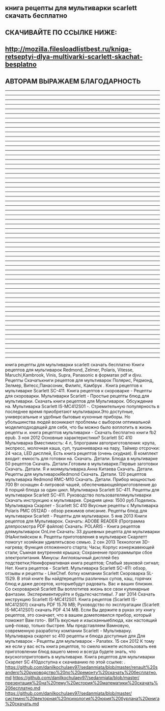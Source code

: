 книга рецепты для мультиварки scarlett скачать бесплатно
--------------------------------------------------
СКАЧИВАЙТЕ ПО ССЫЛКЕ НИЖЕ:
--------------------------------------------------
http://mozilla.filesloadlistbest.ru/kniga-retseptyi-dlya-multivarki-scarlett-skachat-besplatno
--------------------------------------------------
АВТОРАМ ВЫРАЖАЕМ БЛАГОДАРНОСТЬ
--------------------------------------------------
--------------------------------------------------
--------------------------------------------------
--------------------------------------------------
--------------------------------------------------
--------------------------------------------------
--------------------------------------------------
--------------------------------------------------
--------------------------------------------------
--------------------------------------------------
--------------------------------------------------
--------------------------------------------------
--------------------------------------------------
--------------------------------------------------
--------------------------------------------------
--------------------------------------------------
--------------------------------------------------
--------------------------------------------------
--------------------------------------------------
--------------------------------------------------
--------------------------------------------------
--------------------------------------------------
--------------------------------------------------
--------------------------------------------------
--------------------------------------------------
--------------------------------------------------
--------------------------------------------------
--------------------------------------------------
--------------------------------------------------
--------------------------------------------------
--------------------------------------------------
--------------------------------------------------
--------------------------------------------------
--------------------------------------------------
--------------------------------------------------
--------------------------------------------------
--------------------------------------------------
--------------------------------------------------
--------------------------------------------------
--------------------------------------------------
--------------------------------------------------
--------------------------------------------------
--------------------------------------------------
--------------------------------------------------
--------------------------------------------------
--------------------------------------------------
--------------------------------------------------
--------------------------------------------------
--------------------------------------------------
--------------------------------------------------
--------------------------------------------------
--------------------------------------------------
--------------------------------------------------
--------------------------------------------------
--------------------------------------------------
--------------------------------------------------
--------------------------------------------------
--------------------------------------------------
--------------------------------------------------
--------------------------------------------------
книга рецепты для мультиварки scarlett скачать бесплатно Книги рецептов для мультиварок Redmond, Zelmer, Polaris, Vitesse, Maruchi,Kambrook, Vinis, Supra, Panasonic в форматах pdf и djvu. Рецепты  Скачатькниги рецептов для мультиварок Полярис, Редмонд, Зелмер, Витесс,Панасоник, Филипс, Камбрук . Книга рецептов к мультиварке Scarlett SC-411. Книга рецептов к скороварке - Рецепты для скороварки. Мультиварки Scarlett - Простые рецепты блюд для мультиварки. Скачать книги рецептов для Мультиварок. Обсуждение на. Мультиварка Scarlett IS-MC412S01 -. Стремительную популярность в последнее время приобретают мультиварки.Это доступные, универсальные и удобные бытовые кухонные приборы. Но убольшинства людей возникают проблемы с выбором оптимальной моделиподходящей для себя, что бы можно было воплотить в жизнь рецепты и. книга рецептов мультиварки - Скачать бесплатно книги fb2 epub. 3 ноя 2012  Основные характеристики? Scarlett SC 410 Мультиварка Вместимость: 4 л, 5программ автоприготовления: крупа, экспресс, молочная каша, суп, тушениеварка на пару, Таймер отсрочки: 24 часа, LED дисплей, Есть книга рецептов (очень скудная). В комплект входит: емкость для готовки на. Скачать. Детали. Блюда в мультиварке 50 рецептов  Скачать. Детали.Готовим в мультиварке.Первые заготовки  Скачать. Детали. Я и моямультиварка.Анна Китаева  Скачать. Детали. Рецепты для мультиварокRedmond  Скачать. Детали. 120 рецептов мультиварка Redmond RMC-M10 Скачать. Детали. Прибор мощностью 700 Вт оснащен 4-литровой чашей, обеспечивающейприготовление до 8 порций блюда за один цикл. Мультиварка Scarlett SC-411. Рецепты для мультиварки Scarlett SC-411. Руководство пользователямультиварки Скачать инструкцию к мультиварке. Средняя цена: 1500 руб.Поделись. Мультиварка Скарлет - Scarlett SC 410  Вкусные рецепты с
Мультиварка Polaris PMC 0512AD - обзор режимов описание. Рецепты блюд для мультиварки Scarlett - Рецепты для мультиварки. 5 янв 2013  Книги рецептов для Мультиварок. Скачать: ADOBE READER (Программа дляпросмотра PDF файлов) Скачать: POLARIS - Книга рецептов длямультиварок OnLine Скачать: 33 душевных рецепта для мультиварки (НаАнглийском я. Рецепты приготовления в мультиварке Скарлетт помогут хозяйкам удивлятьсвою семью. 2 сен 2013  Технология 3D-нагрева; Функция отложенного старта; Часы; Корпус изнержавеющей стали; Съмная внутренняя крышка; Сохранение программыпри сбое электропитания. Минусы: Англоязычный дисплей без подстветки;Неинформативная книга рецептов; Слабый звуковой сигнал; Нет. Книга рецептов - Scarlett. Мультиварка Scarlett SC-411: обзор, отзывы и рецепты - LikeChef. ботку компании Scarlett  Скороварка SL-1529. В этой книге Вы найдтерецепты различных супов, каш, горячих блюд и даже десертов, которыебудут радовать. Вас и ваших близких. Со скороваркой Scarlett Вы воплотитев жизнь все свои кулинарные фантазии. Экспериментируйте и будьтесчастливы!. 7 авг 2014  Скачать инструкцию Scarlett IS-MC412S01. Книга рецептов (Scarlett IS-MC412S01)  скачать PDF 15.76 MB; Руководство по эксплуатации (Scarlett IS-MC412S01)  скачать PDF 4.14 MB. Если Вы держите в руках эту книгу рецептов, это означает, что в вашем домепоявился прибор, который поможет Вам гото-. ВИТЬ вкусные и изысканныеблюда, как настоящий шеф-повар, только быстрее. Мы представляем Вамновую, современную разработку компании Scarlett - Мультиварку. Мультиварка скарлет sc 410 рецепты и блюда доступные для
Для мультиварок - Рецепты для мультиварок - Panatex. 15 сен 2012  К тому же если у вас есть книга рецептов, то смело можете использовать еев приготовлении блюд вашего меню и всегда будете знать, что вкусногоприготовить в мультиварке. Книга рецептов для мультиварки Скарлет SC 410доступна к скачиванию по этой ссылке: .
https://github.com/danilkochulaev97/sedanmiata/blob/master/renault%20sandero%20руководство%20по%20ремонту%20скачать%20бесплатно.md
https://github.com/danilkochulaev97/sedanmiata/blob/master/презентация%20на%20тему%20история%20математики%20скачать%20бесплатно.md
https://github.com/danilkochulaev97/sedanmiata/blob/master/системно%20векторная%20психология%20юрия%20бурлана%20книга%20скачать.md